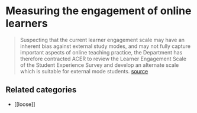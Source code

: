 # Measuring the engagement of online learners

> Suspecting that the current learner engagement scale may have an inherent bias against external study modes, and may not fully capture important aspects of online teaching practice, the Department has therefore contracted ACER to review the Learner Engagement Scale of the Student Experience Survey and develop an alternate scale which is suitable for external mode students. [source](https://rd.acer.org/article/measuring-the-engagement-of-online-learners)

## Related categories

- [[loose]]

